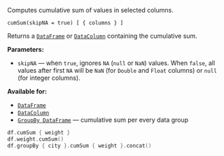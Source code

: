 [//]: # (title: cumSum)

<!---IMPORT org.jetbrains.kotlinx.dataframe.samples.api.Analyze-->

Computes cumulative sum of values in selected columns.

```text
cumSum(skipNA = true) [ { columns } ]
```

Returns a [`DataFrame`](DataFrame.md) or [`DataColumn`](DataColumn.md) containing the cumulative sum.

**Parameters:**
* `skipNA` — when `true`, ignores `NA` (`null` or `NaN`) values. When `false`, all values after first `NA` will be `NaN` (for `Double` and `Float` columns) or `null` (for integer columns).

**Available for:**
* [`DataFrame`](DataFrame.md)
* [`DataColumn`](DataColumn.md)
* [`GroupBy DataFrame`](groupBy.md#transformation) — cumulative sum per every data group

<!---FUN cumSum-->

```kotlin
df.cumSum { weight }
df.weight.cumSum()
df.groupBy { city }.cumSum { weight }.concat()
```

<!---END-->
